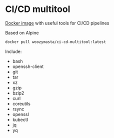 # CI/CD multitool

[Docker image](https://hub.docker.com/r/woozymasta/ci-cd-multitool)
with useful tools for CI/CD pipelines

Based on Alpine

```bash
docker pull woozymasta/ci-cd-multitool:latest
```

Include:

* bash
* openssh-client
* git
* tar
* xz
* gzip
* bzip2
* curl
* coreutils
* rsync
* openssl
* kubectl
* jq
* yq
